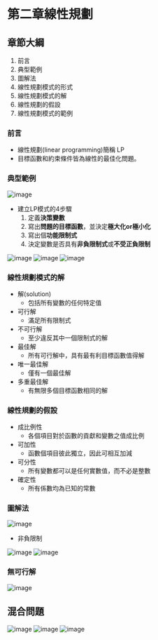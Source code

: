 # 第二章線性規劃
## 章節大綱
1. 前言
2. 典型範例
3. 圖解法
4. 線性規劃模式的形式
5. 線性規劃模式的解
6. 線性規劃的假設
7. 線性規劃模式的範例

### 前言
* 線性規劃(linear programming)簡稱 LP
* 目標函數和約束條件皆為線性的最佳化問題。
### 典型範例
![image](https://user-images.githubusercontent.com/62127656/153816101-9b08b063-5569-49b2-a957-8851a0c593a6.png)
* 建立LP模式的4步驟
  1. 定義**決策變數**
  2. 寫出**問題的目標函數**，並決定**極大化or極小化**
  3. 寫出個**功能限制式**
  4. 決定變數是否具有**非負限制式**或**不受正負限制**

![image](https://user-images.githubusercontent.com/62127656/153819764-e6e4235f-44f3-4096-be67-d42a28f8c6d2.png)
![image](https://user-images.githubusercontent.com/62127656/153816716-5ad83348-28f7-4139-ab70-9a96a137b8f3.png)
![image](https://user-images.githubusercontent.com/62127656/153817454-e7438746-f7d5-42c1-9d0a-8350e46821db.png)
### 線性規劃模式的解
* 解(solution)
   * 包括所有變數的任何特定值
*  可行解
   * 滿足所有限制式
*  不可行解
   * 至少違反其中一個限制式的解
*  最佳解
   *  所有可行解中，具有最有利目標函數值得解
* 唯一最佳解
   * 僅有一個最佳解
* 多重最佳解
   * 有無限多個目標函數相同的解
### 線性規劃的假設
* 成比例性
   * 各個項目對於函數的貢獻和變數之值成比例
* 可加性
   * 函數個項目彼此獨立，因此可相互加減
* 可分性
   * 所有變數都可以是任何實數值，而不必是整數
* 確定性
   * 所有係數均為已知的常數
### 圖解法

![image](https://user-images.githubusercontent.com/62127656/153821434-63c4da2a-92a6-4f6f-9bbc-e056e539b3e4.png)


* 非負限制

![image](https://user-images.githubusercontent.com/62127656/153820417-ff9a7d6e-c25e-4366-abe4-742413003db2.png)
![image](https://user-images.githubusercontent.com/62127656/153823214-81c376b8-7c1e-48a9-82cd-cf6b932ce5a5.png)
### 無可行解
![image](https://user-images.githubusercontent.com/62127656/154896119-959e6ce1-8d9a-478c-bcc3-b2499ae3c0b4.png)
## 混合問題
![image](https://user-images.githubusercontent.com/62127656/154899792-6fcaec66-c020-473e-b886-8f36a17a4e2e.png)
![image](https://user-images.githubusercontent.com/62127656/154899639-f020f8d2-380a-4d25-b829-8e41a72c8cfe.png)
![image](https://user-images.githubusercontent.com/62127656/154899876-d00ee1fc-dfc0-45ff-8bb6-2ea1dd709f90.png)

